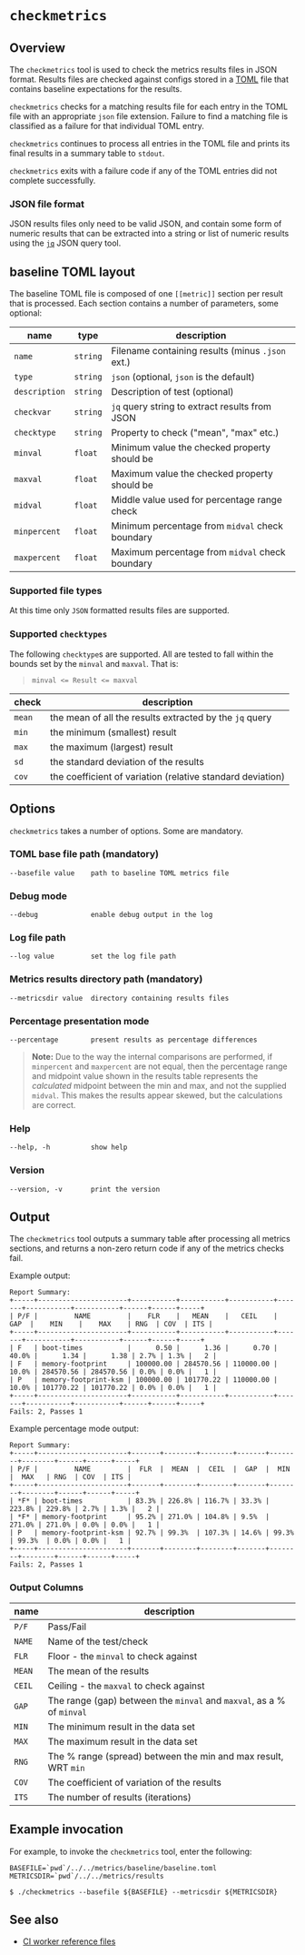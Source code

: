 # `checkmetrics`

## Overview

The `checkmetrics` tool is used to check the metrics results files in
JSON format.  Results files are checked against configs stored in a
[TOML](https://github.com/toml-lang/toml) file that contains baseline
expectations for the results.

`checkmetrics` checks for a matching results file for each entry in the
TOML file with an appropriate `json` file extension.
Failure to find a matching file is classified as a failure for that
individual TOML entry.

`checkmetrics` continues to process all entries in the TOML file
and prints its final results in a summary table to `stdout`.

`checkmetrics` exits with a failure code if any of the TOML entries
did not complete successfully.

### JSON file format
JSON results files only need to be valid JSON, and contain some form
of numeric results that can be extracted into a string or list of
numeric results using the
[`jq`](https://stedolan.github.io/jq/) JSON query tool.

## baseline TOML layout

The baseline TOML file is composed of one `[[metric]]` section per result
that is processed.  Each section contains a number of parameters, some
optional:

| name          | type     | description                                        |
| ------------- | -------- | -------------------------------------------------- |
| `name`        | `string` | Filename containing results (minus `.json` ext.)   |
| `type`        | `string` | `json`  (optional, `json` is the default)          |
| `description` | `string` | Description of test (optional)                     |
| `checkvar`    | `string` | `jq` query string to extract results from JSON     |
| `checktype`   | `string` | Property to check ("mean", "max" etc.)             |
| `minval`      | `float`  | Minimum value the checked property should be       |
| `maxval`      | `float`  | Maximum value the checked property should be       |
| `midval`      | `float`  | Middle value used for percentage range check       |
| `minpercent`  | `float`  | Minimum percentage from `midval` check boundary    |
| `maxpercent`  | `float`  | Maximum percentage from `midval` check boundary    |

### Supported file types

At this time only `JSON` formatted results files are supported.

### Supported `checktypes`

The following `checktype`s are supported. All are tested to fall within
the bounds set by the `minval` and `maxval`. That is:

> `minval <= Result <= maxval`

| check  | description                                                       |
| ------ | ----------------------------------------------------------------- |
| `mean` | the mean of all the results extracted by the `jq` query           |
| `min`  | the minimum (smallest) result                                     |
| `max`  | the maximum (largest) result                                      |
| `sd`   | the standard deviation of the results                             |
| `cov`  | the coefficient of variation (relative standard deviation)        |

## Options

`checkmetrics` takes a number of options. Some are mandatory.

### TOML base file path (mandatory)

```
--basefile value    path to baseline TOML metrics file
```

### Debug mode

```
--debug             enable debug output in the log
```

### Log file path

```
--log value         set the log file path
```

### Metrics results directory path (mandatory)

```
--metricsdir value  directory containing results files
```

### Percentage presentation mode

```
--percentage        present results as percentage differences
```

> **Note:** Due to the way the internal comparisons are performed, if `minpercent` and
> `maxpercent` are not equal, then the percentage range and midpoint value shown in the
> results table represents the *calculated* midpoint between the min and max, and
> not the supplied `midval`. This makes the results appear skewed, but the
> calculations are correct.

### Help

```
--help, -h          show help
```

### Version

```
--version, -v       print the version
```

## Output

The `checkmetrics` tool outputs a summary table after processing all metrics
sections, and returns a non-zero return code if any of the metrics checks fail.

Example output:

```
Report Summary:
+-----+----------------------+-----------+-----------+-----------+-------+-----------+-----------+------+------+-----+
| P/F |         NAME         |    FLR    |   MEAN    |   CEIL    |  GAP  |    MIN    |    MAX    | RNG  | COV  | ITS |
+-----+----------------------+-----------+-----------+-----------+-------+-----------+-----------+------+------+-----+
| F   | boot-times           |      0.50 |      1.36 |      0.70 | 40.0% |      1.34 |      1.38 | 2.7% | 1.3% |   2 |
| F   | memory-footprint     | 100000.00 | 284570.56 | 110000.00 | 10.0% | 284570.56 | 284570.56 | 0.0% | 0.0% |   1 |
| P   | memory-footprint-ksm | 100000.00 | 101770.22 | 110000.00 | 10.0% | 101770.22 | 101770.22 | 0.0% | 0.0% |   1 |
+-----+----------------------+-----------+-----------+-----------+-------+-----------+-----------+------+------+-----+
Fails: 2, Passes 1
```

Example percentage mode output:

```
Report Summary:
+-----+----------------------+-------+--------+--------+-------+--------+--------+------+------+-----+
| P/F |         NAME         |  FLR  |  MEAN  |  CEIL  |  GAP  |  MIN   |  MAX   | RNG  | COV  | ITS |
+-----+----------------------+-------+--------+--------+-------+--------+--------+------+------+-----+
| *F* | boot-times           | 83.3% | 226.8% | 116.7% | 33.3% | 223.8% | 229.8% | 2.7% | 1.3% |   2 |
| *F* | memory-footprint     | 95.2% | 271.0% | 104.8% | 9.5%  | 271.0% | 271.0% | 0.0% | 0.0% |   1 |
| P   | memory-footprint-ksm | 92.7% | 99.3%  | 107.3% | 14.6% | 99.3%  | 99.3%  | 0.0% | 0.0% |   1 |
+-----+----------------------+-------+--------+--------+-------+--------+--------+------+------+-----+
Fails: 2, Passes 1

```

### Output Columns

| name   | description                                                           |
| ------ | --------------------------------------------------------------------- |
| `P/F`  | Pass/Fail                                                             |
| `NAME` | Name of the test/check                                                |
| `FLR`  | Floor - the `minval` to check against                                 |
| `MEAN` | The mean of the results                                               |
| `CEIL` | Ceiling - the `maxval` to check against                               |
| `GAP`  | The range (gap) between the `minval` and `maxval`, as a % of `minval` |
| `MIN`  | The minimum result in the data set                                    |
| `MAX`  | The maximum result in the data set                                    |
| `RNG`  | The % range (spread) between the min and max result, WRT `min`        |
| `COV`  | The coefficient of variation of the results                           |
| `ITS`  | The number of results (iterations)                                    |

## Example invocation

For example, to invoke the `checkmetrics` tool, enter the following:

```
BASEFILE=`pwd`/../../metrics/baseline/baseline.toml
METRICSDIR=`pwd`/../../metrics/results

$ ./checkmetrics --basefile ${BASEFILE} --metricsdir ${METRICSDIR}
```

## See also

- [CI worker reference files](ci_worker)
